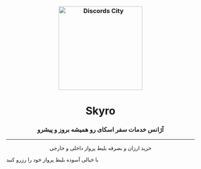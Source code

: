 <h3 align="center">
    <img src="https://avatars.githubusercontent.com/u/109129749?s=400&u=257144e9b7ef79363cee63d95193c582110a43ed&v=4" width="224px" alt="Discords City"/>
</h3>
<h1 align="center">
    Skyro
</h1>
<h3 align="center">
آژانس خدمات سفر اسکای رو همیشه بروز و پیشرو 
</h3>
<hr/>
<p align="center">
خرید ارزان و بصرفه بلیط پرواز داخلی و خارجی

با خیالی آسوده بلیط پرواز خود را رزرو کنید
</p>
